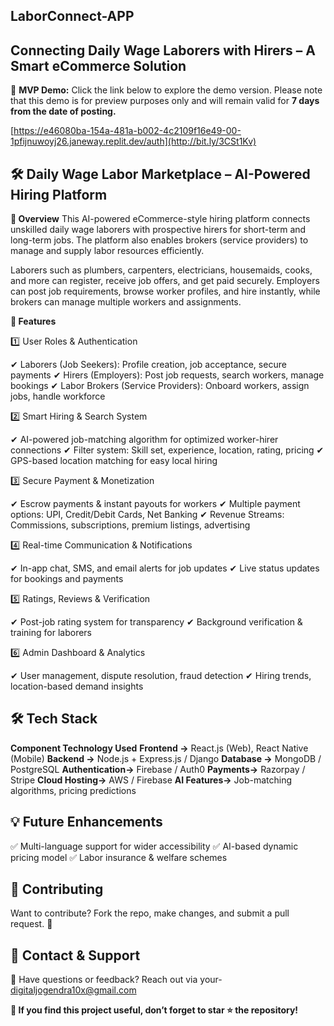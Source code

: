 ## LaborConnect-APP
## **Connecting Daily Wage Laborers with Hirers – A Smart eCommerce Solution**

🔗 **MVP Demo:** Click the link below to explore the demo version. Please note that this demo is for preview purposes only and will remain valid for **7 days from the date of posting.**

[https://e46080ba-154a-481a-b002-4c2109f16e49-00-1pfijnuwoyj26.janeway.replit.dev/auth](http://bit.ly/3CSt1Kv)

## **🛠️ Daily Wage Labor Marketplace – AI-Powered Hiring Platform**

**🔹 Overview**
This AI-powered eCommerce-style hiring platform connects unskilled daily wage laborers with prospective hirers for short-term and long-term jobs. The platform also enables brokers (service providers) to manage and supply labor resources efficiently.

Laborers such as plumbers, carpenters, electricians, housemaids, cooks, and more can register, receive job offers, and get paid securely. Employers can post job requirements, browse worker profiles, and hire instantly, while brokers can manage multiple workers and assignments.

**🚀 Features**

1️⃣ User Roles & Authentication

✔ Laborers (Job Seekers): Profile creation, job acceptance, secure payments
✔ Hirers (Employers): Post job requests, search workers, manage bookings
✔ Labor Brokers (Service Providers): Onboard workers, assign jobs, handle workforce

2️⃣ Smart Hiring & Search System

✔ AI-powered job-matching algorithm for optimized worker-hirer connections
✔ Filter system: Skill set, experience, location, rating, pricing
✔ GPS-based location matching for easy local hiring

3️⃣ Secure Payment & Monetization

✔ Escrow payments & instant payouts for workers
✔ Multiple payment options: UPI, Credit/Debit Cards, Net Banking
✔ Revenue Streams: Commissions, subscriptions, premium listings, advertising

4️⃣ Real-time Communication & Notifications

✔ In-app chat, SMS, and email alerts for job updates
✔ Live status updates for bookings and payments

5️⃣ Ratings, Reviews & Verification

✔ Post-job rating system for transparency
✔ Background verification & training for laborers

6️⃣ Admin Dashboard & Analytics

✔ User management, dispute resolution, fraud detection
✔ Hiring trends, location-based demand insights

## **🛠️ Tech Stack**
**Component	Technology Used**
**Frontend ->**	React.js (Web), React Native (Mobile)
**Backend	->** Node.js + Express.js / Django
**Database ->**	MongoDB / PostgreSQL
**Authentication->**	Firebase / Auth0
**Payments->**	Razorpay / Stripe
**Cloud Hosting->**	AWS / Firebase
**AI Features->**	Job-matching algorithms, pricing predictions

## 💡 Future Enhancements
✅ Multi-language support for wider accessibility
✅ AI-based dynamic pricing model
✅ Labor insurance & welfare schemes

## 📝 Contributing
Want to contribute? Fork the repo, make changes, and submit a pull request. 🎉

## 📩 Contact & Support
💌 Have questions or feedback? Reach out via your- digitaljogendra10x@gmail.com

**🌟 If you find this project useful, don’t forget to star ⭐ the repository!**


